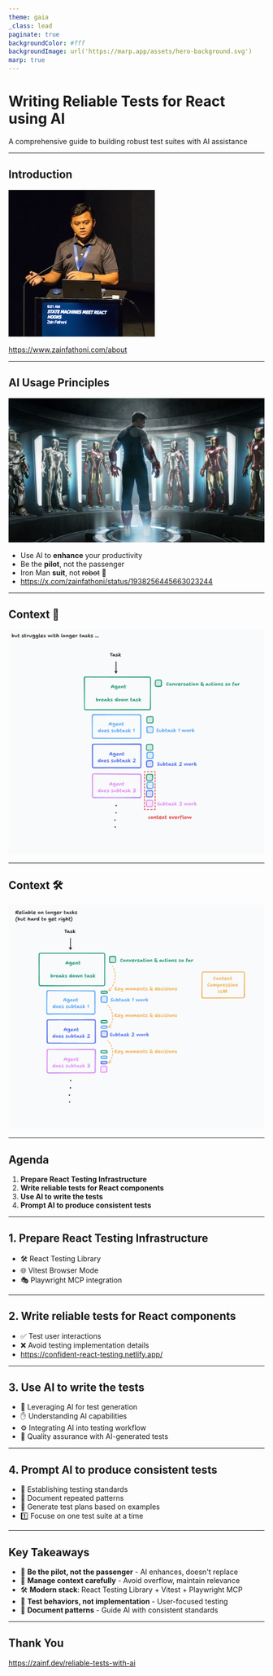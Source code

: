 ```yaml
---
theme: gaia
_class: lead
paginate: true
backgroundColor: #fff
backgroundImage: url('https://marp.app/assets/hero-background.svg')
marp: true
---
```


# Writing Reliable Tests for React using AI

A comprehensive guide to building robust test suites with AI assistance

---

## Introduction

![bg left](assets/jsconf-asia-2019.jpg)

https://www.zainfathoni.com/about

---

## AI Usage Principles

![bg right](assets/iron-man.png)

- Use AI to **enhance** your productivity
- Be the **pilot**, not the passenger
- Iron Man **suit**, not ~~robot~~ :robot:
- https://x.com/zainfathoni/status/1938256445663023244

---

## Context 🤯

![bg fit](assets/context-overflow.png)

---

## Context 🛠️

![bg fit](assets/context-engineering.png)

---

## Agenda

1. **Prepare React Testing Infrastructure**
2. **Write reliable tests for React components**
3. **Use AI to write the tests**
4. **Prompt AI to produce consistent tests**

---

## 1. Prepare React Testing Infrastructure

- 🛠️ React Testing Library
- 🌐 Vitest Browser Mode
- 🎭 Playwright MCP integration

---

## 2. Write reliable tests for React components

- ✅ Test user interactions
- ❌ Avoid testing implementation details
- https://confident-react-testing.netlify.app/

---

## 3. Use AI to write the tests

- :robot: Leveraging AI for test generation
- :hand: Understanding AI capabilities
- :gear: Integrating AI into testing workflow
- :repeat: Quality assurance with AI-generated tests

---

## 4. Prompt AI to produce consistent tests

- :brain: Establishing testing standards
- :pencil: Document repeated patterns
- :robot: Generate test plans based on examples
- :one: Focuse on one test suite at a time

---

## Key Takeaways

- 🚀 **Be the pilot, not the passenger** - AI enhances, doesn't replace
- 🧠 **Manage context carefully** - Avoid overflow, maintain relevance
- 🛠️ **Modern stack**: React Testing Library + Vitest + Playwright MCP
- 🎯 **Test behaviors, not implementation** - User-focused testing
- 📝 **Document patterns** - Guide AI with consistent standards

---

## Thank You

https://zainf.dev/reliable-tests-with-ai
